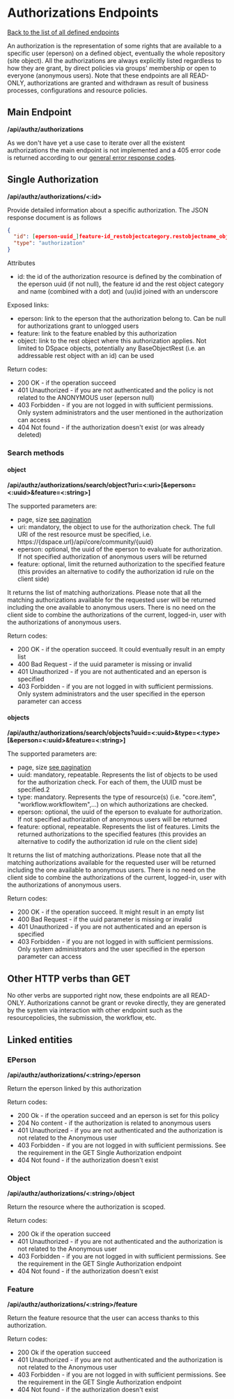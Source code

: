 # Authorizations Endpoints

[Back to the list of all defined endpoints](endpoints.md)

An authorization is the representation of some rights that are available to a specific user (eperson) on a defined
object, eventually the whole repository (site object).
All the authorizations are always explicitly listed regardless to how they are grant, by direct policies via groups'
membership or open to everyone (anonymous users).
Note that these endpoints are all READ-ONLY, authorizations are granted and withdrawn as result of business
processes, configurations and resource policies.

## Main Endpoint

**/api/authz/authorizations**

As we don't have yet a use case to iterate over all the existent authorizations the main endpoint is not implemented and
a 405 error code is returned according to our [general error response codes](README.md#Error-codes).

## Single Authorization

**/api/authz/authorizations/<:id>**

Provide detailed information about a specific authorization. The JSON response document is as follows

```json
{
  "id": [eperson-uuid_]feature-id_restobjectcategory.restobjectname_object-id,
  "type": "authorization"
}
```

Attributes

* id: the id of the authorization resource is defined by the combination of the eperson uuid (if not null), the feature
  id and the rest object category and name (combined with a dot) and (uu)id joined with an underscore

Exposed links:

* eperson: link to the eperson that the authorization belong to. Can be null for authorizations grant to unlogged users
* feature: link to the feature enabled by this authorization
* object: link to the rest object where this authorization applies. Not limited to DSpace objects, potentially any
  BaseObjectRest (i.e. an addressable rest object with an id) can be used

Return codes:

* 200 OK - if the operation succeed
* 401 Unauthorized - if you are not authenticated and the policy is not related to the ANONYMOUS user (eperson null)
* 403 Forbidden - if you are not logged in with sufficient permissions. Only system administrators and the user
  mentioned in the authorization can access
* 404 Not found - if the authorization doesn't exist (or was already deleted)

### Search methods

#### object

**/api/authz/authorizations/search/object?uri=<:uri>[&eperson=<:uuid>&feature=<:string>]**

The supported parameters are:

* page, size [see pagination](README.md#Pagination)
* uri: mandatory, the object to use for the authorization check. The full URI of the rest resource must be specified,
  i.e. https://{dspace.url}/api/core/community/{uuid}
* eperson: optional, the uuid of the eperson to evaluate for authorization. If not specified authorization of anonymous
  users will be returned
* feature: optional, limit the returned authorization to the specified feature (this provides an alternative to codify
  the authorization id rule on the client side)

It returns the list of matching authorizations. Please note that all the matching authorizations available for the
requested user will be returned including the one available to anonymous users. There is no need on the client side to
combine the authorizations of the current, logged-in, user with the authorizations of anonymous users.

Return codes:

* 200 OK - if the operation succeed. It could eventually result in an empty list
* 400 Bad Request - if the uuid parameter is missing or invalid
* 401 Unauthorized - if you are not authenticated and an eperson is specified
* 403 Forbidden - if you are not logged in with sufficient permissions. Only system administrators and the user
  specified in the eperson parameter can access

#### objects

**/api/authz/authorizations/search/objects?uuid=<:uuid>&type=<:type>[&eperson=<:uuid>&feature=<:string>]**

The supported parameters are:

* page, size [see pagination](README.md#Pagination)
* uuid: mandatory, repeatable. Represents the list of objects to be used for the authorization check. For each of them,
  the UUID must be specified.2
* type: mandatory. Represents the type of resource(s) (i.e. "core.item", "workflow.workflowitem",...)  on which
  authorizations are checked.
* eperson: optional, the uuid of the eperson to evaluate for authorization. If not specified authorization of anonymous
  users will be returned
* feature: optional, repeatable. Represents the list of features. Limits the returned authorizations to the specified
  features (this provides an alternative to codify the authorization id rule on the client side)

It returns the list of matching authorizations. Please note that all the matching authorizations available for the
requested user will be returned including the one available to anonymous users. There is no need on the client side to
combine the authorizations of the current, logged-in, user with the authorizations of anonymous users.

Return codes:

* 200 OK - if the operation succeed. It might result in an empty list
* 400 Bad Request - if the uuid parameter is missing or invalid
* 401 Unauthorized - if you are not authenticated and an eperson is specified
* 403 Forbidden - if you are not logged in with sufficient permissions. Only system administrators and the user
  specified in the eperson parameter can access

## Other HTTP verbs than GET

No other verbs are supported right now, these endpoints are all READ-ONLY. Authorizations cannot be grant or revoke
directly, they are generated by the system via interaction with other endpoint such as the resourcepolicies, the
submission, the workflow, etc.

## Linked entities

### EPerson

**/api/authz/authorizations/<:string>/eperson**

Return the eperson linked by this authorization

Return codes:

* 200 Ok - if the operation succeed and an eperson is set for this policy
* 204 No content - if the authorization is related to anonymous users
* 401 Unauthorized - if you are not authenticated and the authorization is not related to the Anonymous user
* 403 Forbidden - if you are not logged in with sufficient permissions. See the requirement in the GET Single
  Authorization endpoint
* 404 Not found - if the authorization doesn't exist

### Object

**/api/authz/authorizations/<:string>/object**

Return the resource where the authorization is scoped.

Return codes:

* 200 Ok if the operation succeed
* 401 Unauthorized - if you are not authenticated and the authorization is not related to the Anonymous user
* 403 Forbidden - if you are not logged in with sufficient permissions. See the requirement in the GET Single
  Authorization endpoint
* 404 Not found - if the authorization doesn't exist

### Feature

**/api/authz/authorizations/<:string>/feature**

Return the feature resource that the user can access thanks to this authorization.

Return codes:

* 200 Ok if the operation succeed
* 401 Unauthorized - if you are not authenticated and the authorization is not related to the Anonymous user
* 403 Forbidden - if you are not logged in with sufficient permissions. See the requirement in the GET Single
  Authorization endpoint
* 404 Not found - if the authorization doesn't exist
